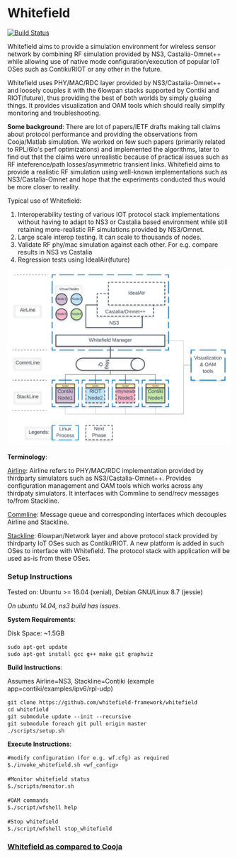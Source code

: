 # Whitefield

[![Build Status](https://travis-ci.org/whitefield-framework/whitefield.svg?branch=master)](https://travis-ci.org/whitefield-framework/whitefield)

Whitefield aims to provide a simulation environment for wireless sensor network by combining RF simulation provided by NS3, Castalia-Omnet++ while allowing use of native mode configuration/execution of popular IoT OSes such as Contiki/RIOT or any other in the future.

Whitefield uses PHY/MAC/RDC layer provided by NS3/Castalia-Omnet++ and loosely couples it with the 6lowpan stacks supported by Contiki and RIOT(future), thus providing the best of both worlds by simply glueing things. It provides visualization and OAM tools which should really simplify monitoring and troubleshooting.

**Some background**: There are lot of papers/IETF drafts making tall claims about protocol performance and providing the observations from Cooja/Matlab simulation. We worked on few such papers (primarily related to RPL/6lo's perf optimizations) and implemented the algorithms, later to find out that the claims were unrealistic because of practical issues such as RF inteference/path losses/asymmetric transient links. Whitefield aims to provide a realistic RF simulation using well-known implementations such as NS3/Castalia-Omnet and hope that the experiments conducted thus would be more closer to reality.

Typical use of Whitefield:
1. Interoperability testing of various IOT protocol stack implementations without having to adapt to NS3 or Castalia based environment while still retaining more-realistic RF simulations provided by NS3/Omnet.
2. Large scale interop testing. It can scale to thousands of nodes.
3. Validate RF phy/mac simulation against each other. For e.g. compare results in NS3 vs Castalia
4. Regression tests using IdealAir(future)

![Alt text](docs/res/Whitefield%20-%20HLD.png "Whitefield-High Level design")

**Terminology**:

[Airline](src/airline): Airline refers to PHY/MAC/RDC implementation provided by thirdparty simulators such as NS3/Castalia-Omnet++. Provides configuration management and OAM tools which works across any thirdpaty simulators. It interfaces with Commline to send/recv messages to/from Stackline.

[Commline](src/commline): Message queue and corresponding interfaces which decouples Airline and Stackline.

[Stackline](src/stackline): 6lowpan/Network layer and above protocol stack provided by thirdparty IoT OSes such as Contiki/RIOT. A new platform is added in such OSes to interface with Whitefield. The protocol stack with application will be used as-is from these OSes.

### Setup Instructions
Tested on: Ubuntu >= 16.04 (xenial), Debian GNU/Linux 8.7 (jessie)

*On ubuntu 14.04, ns3 build has issues.*

**System Requirements**:

Disk Space: ~1.5GB
```
sudo apt-get update
sudo apt-get install gcc g++ make git graphviz
```
**Build Instructions**:

Assumes Airline=NS3, Stackline=Contiki (example app=contiki/examples/ipv6/rpl-udp)
```
git clone https://github.com/whitefield-framework/whitefield
cd whitefield
git submodule update --init --recursive
git submodule foreach git pull origin master
./scripts/setup.sh
```
**Execute Instructions**:
```
#modify configuration (for e.g. wf.cfg) as required
$./invoke_whitefield.sh <wf_config>

#Monitor whitefield status
$./scripts/monitor.sh

#OAM commands
$./script/wfshell help

#Stop whitefield
$./script/wfshell stop_whitefield
```

### [Whitefield as compared to Cooja](docs/wf-vs-cooja.md "Whitefield-High Level design")

